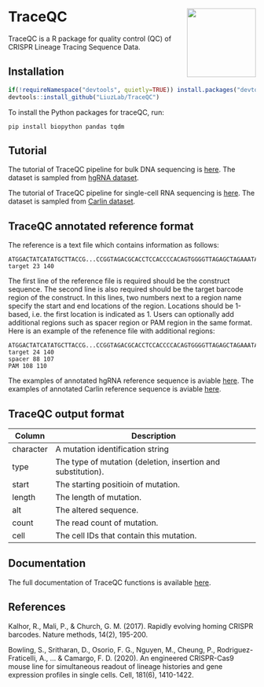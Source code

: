 # TraceQC <img src="man/figures/hexsticker.png" align="right" height="140"/>

TraceQC is a R package for quality control (QC) of CRISPR Lineage Tracing Sequence Data. 

## Installation

```r
if(!requireNamespace("devtools", quietly=TRUE)) install.packages("devtools")
devtools::install_github("LiuzLab/TraceQC")
```
To install the Python packages for traceQC, run:
```
pip install biopython pandas tqdm
```

## Tutorial
The tutorial of TraceQC pipeline for bulk DNA sequencing is [here](https://liuzlab.github.io/TraceQC/tutorial). The dataset is sampled from [hgRNA dataset](https://www.nature.com/articles/nmeth.4108).

The tutorial of TraceQC pipeline for single-cell RNA sequencing is [here](https://liuzlab.github.io/TraceQC/tutorial_sc). The dataset is sampled from [Carlin dataset](https://www.sciencedirect.com/science/article/pii/S0092867420305547).

## TraceQC annotated reference format
The reference is a text file which contains information as follows:

    ATGGACTATCATATGCTTACCG...CCGGTAGACGCACCTCCACCCCACAGTGGGGTTAGAGCTAGAAATA
    target 23 140

The first line of the reference file is required should be the construct
sequence. The second line is also required should be the target barcode
region of the construct. In this lines, two numbers next to a region
name specify the start and end locations of the region. Locations should
be 1-based, i.e. the first location is indicated as 1. Users can
optionally add additional regions such as spacer region or PAM region in
the same format. Here is an example of the refenence file with
additional regions:

    ATGGACTATCATATGCTTACCG...CCGGTAGACGCACCTCCACCCCACAGTGGGGTTAGAGCTAGAAATA
    target 24 140
    spacer 88 107
    PAM 108 110

The examples of annotated hgRNA reference sequence is aviable [here](https://github.com/LiuzLab/TraceQC/blob/master/inst/extdata/test_data/ref/ref_hgRNA_invitro.txt). 
The examples of annotated Carlin reference sequence is aviable [here](https://github.com/LiuzLab/TraceQC/blob/master/inst/extdata/test_data/ref/ref_carlin.txt). 

## TraceQC output format
| Column      | Description |
| ----------- | ----------- |
| character      | A mutation identification string       |
| type   | The type of mutation (deletion, insertion and substitution).        |
| start      | The starting positioin of mutation.       |
| length   | The length of mutation.        |
| alt   | The altered sequence.        |
| count   | The read count of mutation.        |
| cell   | The cell IDs that contain this mutation.        |

## Documentation
The full documentation of TraceQC functions is available [here](https://github.com/LiuzLab/TraceQC/blob/master/TraceQC_1.0.1.pdf).

References
----------
Kalhor, R., Mali, P., & Church, G. M. (2017). Rapidly evolving homing CRISPR barcodes. Nature methods, 14(2), 195-200.

Bowling, S., Sritharan, D., Osorio, F. G., Nguyen, M., Cheung, P., Rodriguez-Fraticelli, A., ... & Camargo, F. D. (2020). An engineered CRISPR-Cas9 mouse line for simultaneous readout of lineage histories and gene expression profiles in single cells. Cell, 181(6), 1410-1422.

